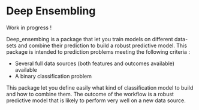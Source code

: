 # Deep Ensembling

Work in progress !

Deep_ensembing is a package that let you train models on different data-sets and combine their prediction to build a robust predictive model. This package is intended to prediction problems meeting the following criteria :
- Several full data sources (both features and outcomes available) available
- A binary classification problem

This package let you define easily what kind of classification model to build and how to combine them. The outcome of the workflow is a robust predictive model that is likely to perform very well on a new data source.
